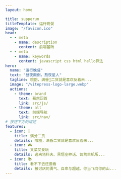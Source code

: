 ```yaml
---
layout: home

title: supperun
titleTemplate: 运行晚餐
image: "/favicon.ico"
head:
  - - meta
    - name: description
      content: 前端基础
  - - meta
    - name: keywords
      content: javascript css html hello算法
hero:
  name: "运行晚餐"
  text: "昼夜颠倒，熬夜星人"
  tagline: 哦豁，满昏💯二货就是喜欢反着来...
  image: "/vitepress-logo-large.webp"
  actions:
    - theme: brand
      text: 蓦然回首
      link: src/js/
    - theme: alt
      text: 前端导航
      link: src/nav/
# 按钮下方的描述
features:
  - icon: 💯
    title: 满分二货
    details: 哦豁，满昏二货就是喜欢反着来...
  - icon: 🎮
    title: 又菜又爱玩
    details: 逃离塔科夫、黑悟空神话、饥荒单机版...
  - icon: 📚
    title: 看不下去还要看
    details: 被讨厌的勇气、自卑与超越、你当飞向你的山...
---
```


<home-under-line />
<confetti />

